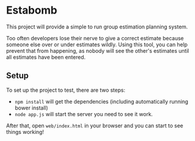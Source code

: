 Estabomb
========

This project will provide a simple to run group estimation planning system.

Too often developers lose their nerve to give a correct estimate because someone else over or under estimates
wildly. Using this tool, you can help prevent that from happening, as nobody will see the other's estimates
until all estimates have been entered.

Setup
-----

To set up the project to test, there are two steps:

- `npm install` will get the dependencies (including automatically running bower install)
- `node app.js` will start the server you need to see it work.

After that, open `web/index.html` in your browser and you can start to see things working!
